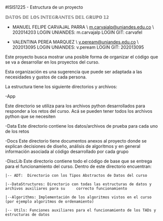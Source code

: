 


#ISIS1225 - Estructura de un proyecto

𝔻𝔸𝕋𝕆𝕊 𝔻𝔼 𝕃𝕆𝕊 𝕀ℕ𝕋𝔼𝔾ℝ𝔸ℕ𝕋𝔼𝕊 𝔻𝔼𝕃 𝔾ℝ𝕌ℙ𝕆 𝟙𝟚

- MANUEL FELIPE CARVAJAL PARRA \ m.carvajalp@uniandes.edu.co \ 202014203
LOGIN UNIANDES:  m.carvajalp
LOGIN GIT: carvafel

- VALENTINA PEREA MARQUEZ \ v.peream@uniandes.edu.co \ 202013095
LOGIN UNIANDES: v.peream 
LOGIN GIT: 202013095


Este proyecto busca mostrar una posible forma de organizar el código que se va a desarrollar en los proyectos del curso.

Esta organización es una sugerencia que puede ser adaptada a  las necesidades y gustos de cada persona.

La estructura tiene los siguiente directorios y archivos:

-App

Este directorio se utiliza para los archivos python desarrollados para responder a los retos del curso. Acá se pueden tener todos los archivos python que se necesiten

-Data
Este directorio contiene los datos/archivos de prueba para cada uno de los retos

-Docs
Este directorio tiene documentos anexos al proyecto donde se explican decisiones de diseño, análisis de algoritmos y en general información asociada al código desarrollado por cada grupo

-DiscLib
Este directorio contiene todo el código de base que se entrega para el funcionamiento del curso.  Dentro de este directorio encuentran:
    
    |-- ADT:  Directorio con los Tipos Abstractos de Datos del curso

    |--DataStructures: Directorio con todas las estructuras de datos y archivos auxiliares para su     correcto funcionamiento

    |--Algorithms: Implementación de los algoritmos vistos en el curso (por ejemplo algoritmos de ordenamiento)

    |-- Utils: Funciones auxiliares para el funcionamiento de los TADs y estructuras de datos


